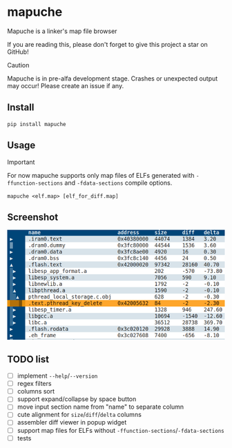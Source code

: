 # mapuche

Mapuche is a linker's map file browser

If you are reading this, please don't forget to give this project a star on GitHub!

> [!CAUTION]
> Mapuche is in pre-alfa development stage. Crashes or unexpected output may occur! Please create an issue if any.


## Install

```
pip install mapuche
```

## Usage

> [!IMPORTANT]
> For now mapuche supports only map files of ELFs generated with `-ffunction-sections` and `-fdata-sections` compile options.

```
mapuche <elf.map> [elf_for_diff.map]
```

## Screenshot

![mapuche diff maps](./imgs/mapuche_diff_demo.png)

## TODO list

- [ ] implement `--help`/`--version` 
- [ ] regex filters
- [ ] columns sort
- [ ] support expand/collapse by space button
- [ ] move input section name from "name" to separate column
- [ ] cute alignment for `size`/`diff`/`delta` columns
- [ ] assembler diff viewer in popup widget
- [ ] support map files for ELFs without `-ffunction-sections`/`-fdata-sections`
- [ ] tests
